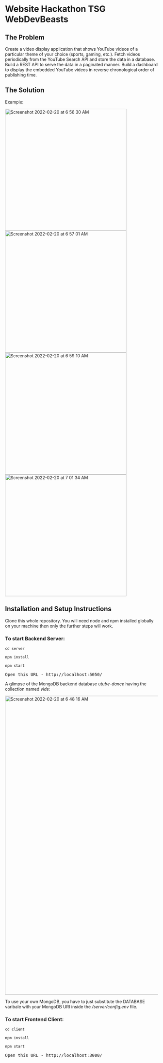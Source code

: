 # Website Hackathon TSG WebDevBeasts
  
## The Problem

Create a video display application that shows YouTube videos of a
particular theme of your choice (sports, gaming, etc.). Fetch videos periodically from the
YouTube Search API and store the data in a database. Build a REST API to serve the data in a
paginated manner. Build a dashboard to display the embedded YouTube videos in reverse chronological
order of publishing time.

## The Solution

Example:

<img width="400" alt="Screenshot 2022-02-20 at 6 56 30 AM" src="https://user-images.githubusercontent.com/45812764/154824837-91ff26a0-5f5a-4dc8-acfc-4d9e78e53d4a.png"><img width="400" alt="Screenshot 2022-02-20 at 6 57 01 AM" src="https://user-images.githubusercontent.com/45812764/154824845-ccacb1b1-b435-4a1f-af1d-00b7967cfe02.png"><img width="400" alt="Screenshot 2022-02-20 at 6 59 10 AM" src="https://user-images.githubusercontent.com/45812764/154824848-bb797f87-6f83-4ef8-9109-190367332551.png"><img width="400" alt="Screenshot 2022-02-20 at 7 01 34 AM" src="https://user-images.githubusercontent.com/45812764/154824888-5f88fdfd-6e44-499f-b04d-8842d780705e.png">



## Installation and Setup Instructions

Clone this whole repository. You will need node and npm installed globally on your machine then only the further steps will work.

### To start Backend Server:
<pre><code>cd server</code></pre>
<pre><code>npm install</code></pre>
<pre><code>npm start</code></pre>
<pre>Open this URL - http://localhost:5050/</pre>

A glimpse of the MongoDB backend database _utube-dance_ having the collection named _vids_:

<img width="981" alt="Screenshot 2022-02-20 at 6 48 16 AM" src="https://user-images.githubusercontent.com/45812764/154824700-362da2a3-0ebe-4b74-ae23-d72737ef1fb3.png">

To use your own MongoDB, you have to just substitute the DATABASE varibale with your MongoDB URI inside the _/server/config.env_ file. 


### To start Frontend Client:
<pre><code>cd client</code></pre>
<pre><code>npm install</code></pre>
<pre><code>npm start</code></pre>
<pre>Open this URL - http://localhost:3000/</pre>
